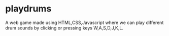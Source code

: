 # playdrums
A web game made using HTML,CSS,Javascript where we can play different drum sounds by clicking or pressing keys W,A,S,D,J,K,L.
